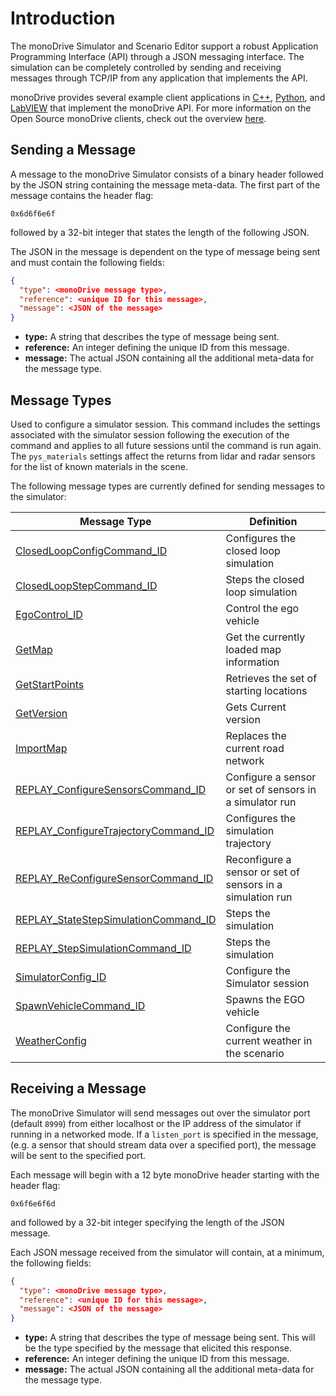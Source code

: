 # Introduction

The monoDrive Simulator and Scenario Editor support a robust Application 
Programming Interface (API) through a JSON messaging interface. The simulation
can be completely controlled by sending and receiving messages through TCP/IP
from any application that implements the API. 

monoDrive provides several example client applications in 
[C++](../../cpp_client/cpp_quick_start), 
[Python](../../python_client/quick_start), and 
[LabVIEW](../../LV_client/quick_start/LabVIEW_client_quick_start) that 
implement the monoDrive API. For more information on the Open Source monoDrive
clients, check out the overview [here](../../monodrive_clients).


## Sending a Message

A message to the monoDrive Simulator consists of a binary header followed by
the JSON string containing the message meta-data. The first part of the message
contains the header flag:

```
0x6d6f6e6f
```

followed by a 32-bit integer that states the length of the following JSON.

The JSON in the message is dependent on the type of message being sent and must
contain the following fields:

```json
{
  "type": <monoDrive message type>,
  "reference": <unique ID for this message>,
  "message": <JSON of the message>
}
```

- **type:** A string that describes the type of message being sent. 
- **reference:** An integer defining the unique ID from this message. 
- **message:** The actual JSON containing all the additional meta-data for the message type.


## Message Types

Used to configure a simulator session. This command includes the settings associated with the simulator session following the execution of the command and applies to all future sessions until the command is run again. The `pys_materials` settings affect the returns from lidar and radar sensors for the list of known materials in the scene.

The following message types are currently defined for sending messages to the simulator:

| Message Type | Definition |
| ------------ | ---------- | 
| [ClosedLoopConfigCommand_ID](../Simulator-Commands/#closed-loop-configuration) | Configures the closed loop simulation | 
| [ClosedLoopStepCommand_ID](../Simulator-Commands/#closed-loop-step) | Steps the closed loop simulation |
| [EgoControl_ID](../Simulator-Commands/#ego-vehicle-control) | Control the ego vehicle | 
| [GetMap](../Simulator-Commands/#get-map) | Get the currently loaded map information | 
| [GetStartPoints](../Simulator-Commands/#get-start-points) | Retrieves the set of starting locations |
| [GetVersion](../Simulator-Commands/#get-simulator-version) | Gets Current version |
| [ImportMap](../Simulator-Commands/#import-map) | Replaces the current road network |
| [REPLAY_ConfigureSensorsCommand_ID](../Simulator-Commands/#sensor-configuration) | Configure a sensor or set of sensors in a simulator run |
| [REPLAY_ConfigureTrajectoryCommand_ID](../Simulator-Commands/#trajectory-configuration) | Configures the simulation trajectory |
| [REPLAY_ReConfigureSensorCommand_ID](../Simulator-Commands/#sensor-reconfiguration) | Reconfigure a sensor or set of sensors in a simulation run |
| [REPLAY_StateStepSimulationCommand_ID](../Simulator-Commands/#state-step-simulation) | Steps the simulation |
| [REPLAY_StepSimulationCommand_ID](../Simulator-Commands/#step-the-simulation) | Steps the simulation |
| [SimulatorConfig_ID](../Simulator-Commands/#simulator-configuration) | Configure the Simulator session |
| [SpawnVehicleCommand_ID](../Simulator-Commands/#spawn-ego-vehicle) | Spawns the EGO vehicle | 
| [WeatherConfig](../Simulator-Commands/#weather-configuration) | Configure the current weather in the scenario | 



## Receiving a Message

The monoDrive Simulator will send messages out over the simulator port 
(default `8999`) from either localhost or the IP address of the simulator if 
running in a networked mode. If a `listen_port` is specified in the message, 
(e.g. a sensor that should stream data over a specified port), the message will
be sent to the specified port.

Each message will begin with a 12 byte monoDrive header starting with the 
header flag:

```
0x6f6e6f6d
```

and followed by a 32-bit integer specifying the length of the JSON message.

Each JSON message received from the simulator will contain, at a minimum, the
following fields:

```json
{
  "type": <monoDrive message type>,
  "reference": <unique ID for this message>,
  "message": <JSON of the message>
}
```

- **type:** A string that describes the type of message being sent. This will be the type specified by the message that elicited this response.
- **reference:** An integer defining the unique ID from this message. 
- **message:** The actual JSON containing all the additional meta-data for the message type.
